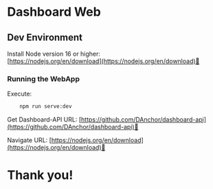 # Dashboard Web

## Dev Environment

Install Node version 16 or higher:  
[https://nodejs.org/en/download](https://nodejs.org/en/download)📌

### Running the WebApp

Execute:
```bash
    npm run serve:dev
```

Get Dashboard-API URL:
[https://github.com/DAnchor/dashboard-api](https://github.com/DAnchor/dashboard-api)📌

Navigate URL:
[https://nodejs.org/en/download](https://nodejs.org/en/download)📌

# **Thank you!**
